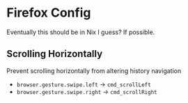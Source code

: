 # Firefox Config
Eventually this should be in Nix I guess? If possible.

## Scrolling Horizontally
Prevent scrolling horizontally from altering history navigation

- `browser.gesture.swipe.left` -> `cmd_scrollLeft`
- `browser.gesture.swipe.right` -> `cmd_scrollRight`
